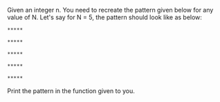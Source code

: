 Given an integer n. You need to recreate the pattern given below for any value of N. Let's say for N = 5, the pattern should look like as below:


```
*****

*****

*****

*****

*****
```


Print the pattern in the function given to you.
